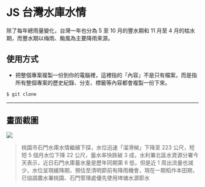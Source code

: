 # JS 台灣水庫水情

除了每年總雨量變化，台灣一年也分為 5 至 10 月的豐水期和 11 月至 4 月的枯水期，而豐水期以梅雨、颱風為主要降雨來源。

## 使用方式
- 把整個專案複製一份到你的電腦裡，這裡指的「內容」不是只有檔案，而是指所有整個專案的歷史紀錄、分支、標籤等內容都會複製一份下來。
```sh
$ git clone
```

----

## 畫面截圖
![](https://i.imgur.com/vGwWJYT.png)
> 桃園市石門水庫水情繼續下探，水位迅速「溜滑梯」下降至 223 公尺，短短 5 個月水位下降 22 公尺，蓄水率快跌破 3 成，水利署北區水資源分署今天表示，近日石門水庫蓄水量是歷年同期第 6 低，但是近 1 周出流量也減少，水位呈現緩降期，預估至清明節前有降雨機會，現在一期稻作本田期，已協調農水署桃園、石門管理處優先使用埤塘水源節水
